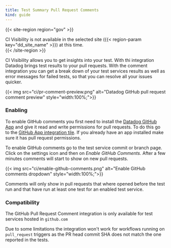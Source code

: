 ```yaml
---
title: Test Summary Pull Request Comments
kind: guide
---
```


{{< site-region region="gov" >}}
<div class="alert alert-warning">CI Visibility is not available in the selected site ({{< region-param key="dd_site_name" >}}) at this time.</div>
{{< /site-region >}}

CI Visibility allows you to get insights into your test. With thi integration Datadog brings test
results to your pull requests. With the comment integration you can get a break down of your test
services results as well as error messages for failed tests, so that you can resolve all your
issues quicker.

{{< img src="ci/pr-comment-preview.png" alt="Datadog GitHub pull request comment preview" style="width:100%;">}}

### Enabling

To enable GitHub comments you first need to install the [Datadog GitHub App][1] and give it read and write
permissions for pull requests. To do this go to the [GitHub App integration tile][2]. If you already have
an app installed make sure it has pull request permissions.

To enable GitHub comments go to the test service commit or branch page. Click on the settings icon and then on *Enable GitHub Comments*.
After a few minutes comments will start to show on new pull requests.

{{< img src="ci/enable-github-comments.png" alt="Enable GitHub comments dropdown" style="width:100%;">}}

Comments will only show in pull requests that where opened before the test run and that have run
at least one test for an enabled test service.

### Compatibility

The GitHub Pull Request Comment integration is only available for test services hosted in `github.com`

Due to some limitations the integration won't work for workflows running on `pull_request` triggers as the
PR head commit SHA does not match the one reported in the tests.

[1]: integrations/github_apps/
[2]: https://app.datadoghq.com/integrations/github-apps
